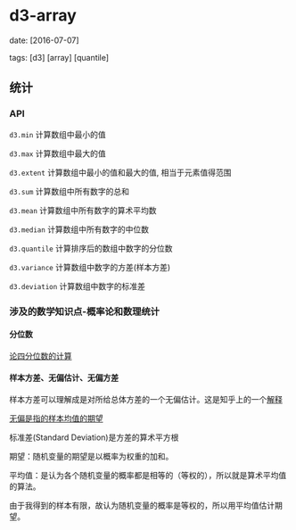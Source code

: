 # d3-array

date: [2016-07-07]

tags: [d3] [array] [quantile]

## 统计

### API

`d3.min` 计算数组中最小的值

`d3.max` 计算数组中最大的值

`d3.extent` 计算数组中最小的值和最大的值, 相当于元素值得范围

`d3.sum` 计算数组中所有数字的总和

`d3.mean` 计算数组中所有数字的算术平均数

`d3.median` 计算数组中所有数字的中位数

`d3.quantile` 计算排序后的数组中数字的分位数

`d3.variance` 计算数组中数字的方差(样本方差)

`d3.deviation` 计算数组中数字的标准差

### 涉及的数学知识点-概率论和数理统计

#### 分位数

[论四分位数的计算][1]

#### 样本方差、无偏估计、无偏方差

样本方差可以理解成是对所给总体方差的一个无偏估计。这是知乎上的一个[解释][24]

[无偏是指的样本均值的期望][25]

标准差(Standard Deviation)是方差的算术平方根

期望：随机变量的期望是以概率为权重的加和。

平均值：是认为各个随机变量的概率都是相等的（等权的），所以就是算术平均值的算法。

由于我得到的样本有限，故认为随机变量的概率是等权的，所以用平均值估计期望。

[0]:https://github.com/d3/d3-array 'd3-array官方文档'
[1]:http://wenku.baidu.com/link?url=qQVpOqqLs6QB1X6BzopvwrqB2fy1lTnXCQ-2dm0U4VoIRp12hHooDNLzObzjfZHlYVuy9Zb7WoJhmjxvqchd6R_S-iLnGNRlk80WCAXA6oq "论四分位数的计算"


[2]:http://signal.spitzland.com/2011/04/23/%E6%A0%B7%E6%9C%AC%E6%96%B9%E5%B7%AE%E4%B8%BA%E4%BD%95%E9%99%A4%E4%BB%A5n-1-%EF%BC%88%E5%8F%82%E8%80%83%E6%B5%99%E5%A4%A7%E5%9B%9B%E7%89%88%E3%80%8A%E6%A6%82%E7%8E%87%E8%AE%BA%E4%B8%8E%E6%95%B0/ "样本方差为何除以n-1?"
[21]:http://blog.csdn.net/feliciafay/article/details/5878036 "为什么样本方差要除以n-1"
[22]:http://blog.sina.com.cn/s/blog_4bdb170b0101oddi.html "样本方差与总体方差的区别"
[23]:http://open.163.com/movie/2011/6/6/N/M82IC6GQU_M83JA826N.html "统计：样本方差-网易公开课"
[24]:https://www.zhihu.com/question/20099757/answer/27502526 "我来说个我们这种文科生都能看得懂的-知乎"
[25]:https://www.zhihu.com/question/22983179 "什么是无偏估计-知乎"
[26]:http://jonisalonen.com/2013/deriving-welfords-method-for-computing-variance/ "The Mindful Programmer
Welford’s method for computing variance"
[27]:https://en.wikipedia.org/wiki/Algorithms_for_calculating_variance "Algorithms for calculating variance-wikipedia"

[3]:http://blog.csdn.net/popy007/article/category/208696 "向量几何在游戏编程中的使用"

